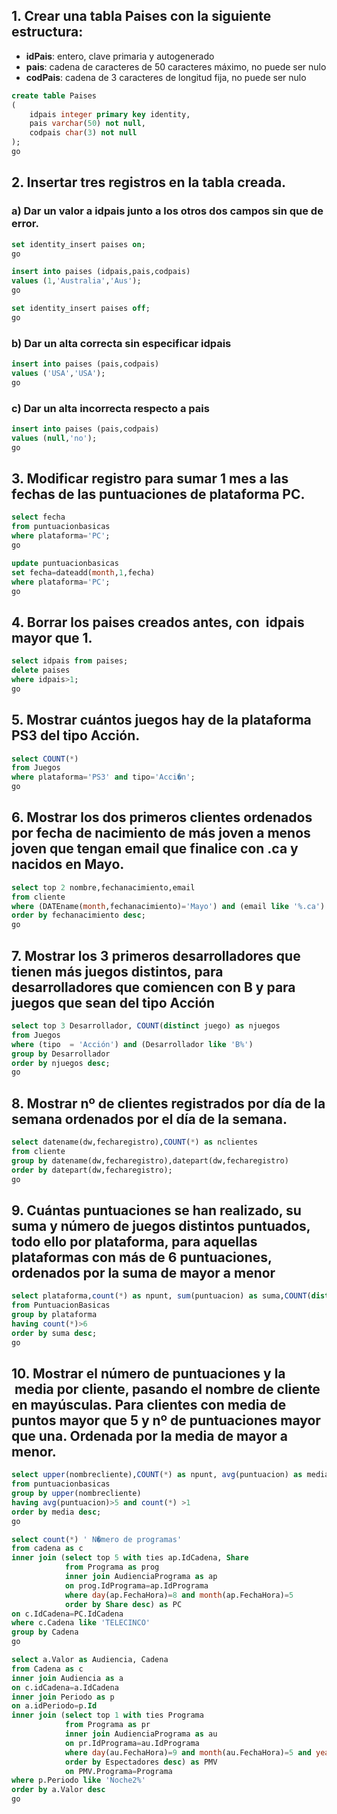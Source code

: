 ## 1. Crear una tabla Paises con la siguiente estructura:

- **idPais**: entero, clave primaria y autogenerado
- **pais**: cadena de caracteres de 50 caracteres máximo, no puede ser nulo
- **codPais**: cadena de 3 caracteres de longitud fija, no puede ser nulo

```sql
create table Paises
(
    idpais integer primary key identity,
    pais varchar(50) not null,
    codpais char(3) not null
);
go
``` 

## 2. Insertar tres registros en la tabla creada.

### a) Dar un valor a idpais junto a los otros dos campos sin que de error.

```sql
set identity_insert paises on;
go

insert into paises (idpais,pais,codpais)
values (1,'Australia','Aus');
go

set identity_insert paises off;
go
``` 

### b) Dar un alta correcta sin especificar idpais

```sql
insert into paises (pais,codpais)
values ('USA','USA');
go
``` 

### c) Dar un alta incorrecta respecto a pais

```sql
insert into paises (pais,codpais)
values (null,'no');
go
``` 

## 3. Modificar registro para sumar 1 mes a las fechas de las puntuaciones de plataforma PC.

```sql
select fecha
from puntuacionbasicas
where plataforma='PC';
go

update puntuacionbasicas
set fecha=dateadd(month,1,fecha)
where plataforma='PC';
go
``` 

## 4. Borrar los paises creados antes, con  idpais mayor que 1.

```sql
select idpais from paises;
delete paises
where idpais>1;
go
``` 

## 5. Mostrar cuántos juegos hay de la plataforma PS3 del tipo Acción.

```sql
select COUNT(*)
from Juegos
where plataforma='PS3' and tipo='Acci�n';
go
``` 

## 6. Mostrar los dos primeros clientes ordenados por fecha de nacimiento de más joven a menos joven que tengan email que finalice con .ca y nacidos en Mayo.

```sql
select top 2 nombre,fechanacimiento,email
from cliente
where (DATEname(month,fechanacimiento)='Mayo') and (email like '%.ca')
order by fechanacimiento desc;
go
``` 

## 7. Mostrar los 3 primeros desarrolladores que tienen más juegos distintos, para desarrolladores que comiencen con B y para juegos que sean del tipo Acción

```sql
select top 3 Desarrollador, COUNT(distinct juego) as njuegos
from Juegos
where (tipo  = 'Acción') and (Desarrollador like 'B%')
group by Desarrollador
order by njuegos desc;
go
``` 

## 8. Mostrar nº de clientes registrados por día de la semana ordenados por el día de la semana.

```sql
select datename(dw,fecharegistro),COUNT(*) as nclientes
from cliente
group by datename(dw,fecharegistro),datepart(dw,fecharegistro)
order by datepart(dw,fecharegistro);
go
``` 

## 9. Cuántas puntuaciones se han realizado, su suma y número de juegos distintos puntuados, todo ello por plataforma, para aquellas plataformas con más de 6 puntuaciones, ordenados por la suma de mayor a menor

```sql
select plataforma,count(*) as npunt, sum(puntuacion) as suma,COUNT(distinct juego) as njuegos
from PuntuacionBasicas
group by plataforma
having count(*)>6
order by suma desc;
go
```

## 10. Mostrar el número de puntuaciones y la  media por cliente, pasando el nombre de cliente en mayúsculas. Para clientes con media de puntos mayor que 5 y nº de puntuaciones mayor que una. Ordenada por la media de mayor a menor.

```sql
select upper(nombrecliente),COUNT(*) as npunt, avg(puntuacion) as media
from puntuacionbasicas
group by upper(nombrecliente)
having avg(puntuacion)>5 and count(*) >1
order by media desc;
go

select count(*) ' N�mero de programas'
from cadena as c
inner join (select top 5 with ties ap.IdCadena, Share
            from Programa as prog
            inner join AudienciaPrograma as ap
            on prog.IdPrograma=ap.IdPrograma
            where day(ap.FechaHora)=8 and month(ap.FechaHora)=5
            order by Share desc) as PC
on c.IdCadena=PC.IdCadena
where c.Cadena like 'TELECINCO'
group by Cadena
go

select a.Valor as Audiencia, Cadena
from Cadena as c
inner join Audiencia as a
on c.idCadena=a.IdCadena
inner join Periodo as p
on a.idPeriodo=p.Id
inner join (select top 1 with ties Programa
            from Programa as pr
            inner join AudienciaPrograma as au
            on pr.IdPrograma=au.IdPrograma
            where day(au.FechaHora)=9 and month(au.FechaHora)=5 and year(au.FechaHora)=2013
            order by Espectadores desc) as PMV
            on PMV.Programa=Programa
where p.Periodo like 'Noche2%'
order by a.Valor desc
go
```